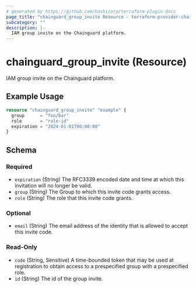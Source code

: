 ```yaml
---
# generated by https://github.com/hashicorp/terraform-plugin-docs
page_title: "chainguard_group_invite Resource - terraform-provider-chainguard"
subcategory: ""
description: |-
  IAM group invite on the Chainguard platform.
---
```


# chainguard_group_invite (Resource)

IAM group invite on the Chainguard platform.

## Example Usage

```terraform
resource "chainguard_group_invite" "example" {
  group      = "foo/bar"
  role       = "role-id"
  expiration = "2024-01-01T00:00:00"
}
```

<!-- schema generated by tfplugindocs -->
## Schema

### Required

- `expiration` (String) The RFC3339 encoded date and time at which this invitation will no longer be valid.
- `group` (String) The Group to which this invite code grants access.
- `role` (String) The role that this invite code grants.

### Optional

- `email` (String) The email address of the identity that is allowed to accept this invite code.

### Read-Only

- `code` (String, Sensitive) A time-bounded token that may be used at registration to obtain access to a prespecified group with a prespecified role.
- `id` (String) The id of the group invite.
